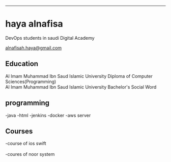 ---
# haya alnafisa
DevOps students in saudi Digital Academy
<div id="email">
<a href="alnafisah.haya@gmail.com">alnafisah.haya@gmail.com</a>
</div>

## Education
Al Imam Muhammad Ibn Saud Islamic University Diploma of Computer Sciences(Programming)
<br>
Al Imam Muhammad Ibn Saud Islamic University Bachelor's Social Word

## programming
-java
-html
-jenkins
-docker
-aws server
## Courses
-course of ios swift
<br>
<br>
-coures of noor system



<!-- ### Footer

Last updated: June 2022 -->

